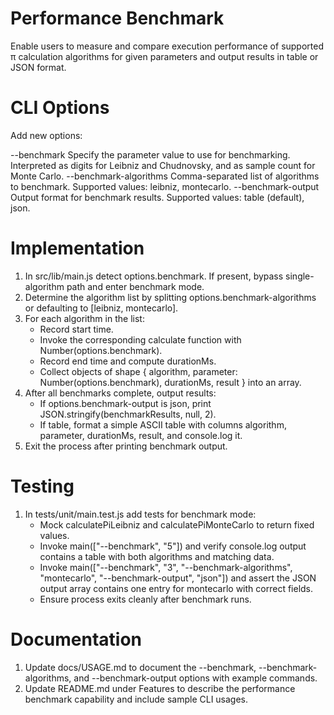 # Performance Benchmark

Enable users to measure and compare execution performance of supported π calculation algorithms for given parameters and output results in table or JSON format.

# CLI Options

Add new options:

--benchmark <number>   Specify the parameter value to use for benchmarking. Interpreted as digits for Leibniz and Chudnovsky, and as sample count for Monte Carlo.
--benchmark-algorithms <list>   Comma-separated list of algorithms to benchmark. Supported values: leibniz, montecarlo.
--benchmark-output <format>    Output format for benchmark results. Supported values: table (default), json.

# Implementation

1. In src/lib/main.js detect options.benchmark. If present, bypass single-algorithm path and enter benchmark mode.
2. Determine the algorithm list by splitting options.benchmark-algorithms or defaulting to [leibniz, montecarlo].
3. For each algorithm in the list:
   - Record start time.
   - Invoke the corresponding calculate function with Number(options.benchmark).
   - Record end time and compute durationMs.
   - Collect objects of shape { algorithm, parameter: Number(options.benchmark), durationMs, result } into an array.
4. After all benchmarks complete, output results:
   - If options.benchmark-output is json, print JSON.stringify(benchmarkResults, null, 2).
   - If table, format a simple ASCII table with columns algorithm, parameter, durationMs, result, and console.log it.
5. Exit the process after printing benchmark output.

# Testing

1. In tests/unit/main.test.js add tests for benchmark mode:
   - Mock calculatePiLeibniz and calculatePiMonteCarlo to return fixed values.
   - Invoke main(["--benchmark", "5"]) and verify console.log output contains a table with both algorithms and matching data.
   - Invoke main(["--benchmark", "3", "--benchmark-algorithms", "montecarlo", "--benchmark-output", "json"]) and assert the JSON output array contains one entry for montecarlo with correct fields.
   - Ensure process exits cleanly after benchmark runs.

# Documentation

1. Update docs/USAGE.md to document the --benchmark, --benchmark-algorithms, and --benchmark-output options with example commands.
2. Update README.md under Features to describe the performance benchmark capability and include sample CLI usages.
